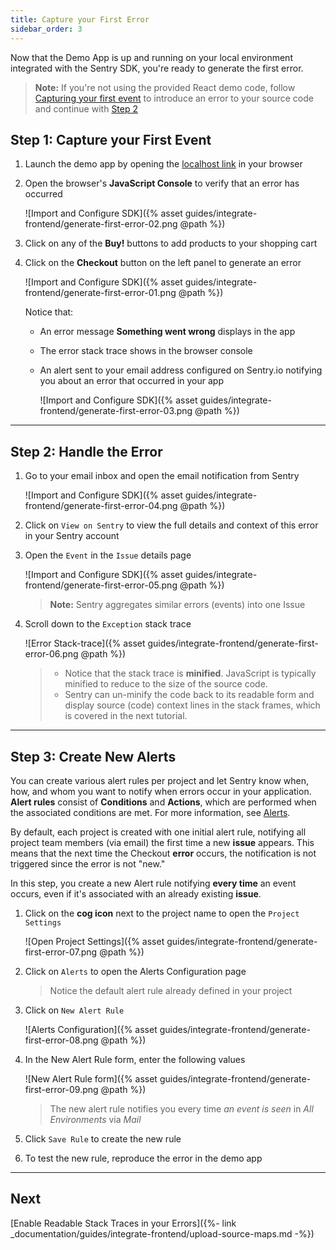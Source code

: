 ```yaml
---
title: Capture your First Error
sidebar_order: 3
---
```


Now that the Demo App is up and running on your local environment integrated with the Sentry SDK, you're ready to generate the first error. 

> **Note:** If you're not using the provided React demo code, follow [Capturing your first event](https://docs.sentry.io/error-reporting/quickstart/?platform=browser) to introduce an error to your source code and continue with [Step 2](#step-2-handle-the-error)

## Step 1: Capture your First Event

1. Launch the demo app by opening the [localhost link](https://localhost:5000) in your browser 

2. Open the browser's **JavaScript Console** to verify that an error has occurred

    ![Import and Configure SDK]({% asset guides/integrate-frontend/generate-first-error-02.png @path %})

3. Click on any of the **Buy!** buttons to add products to your shopping cart

4. Click on the **Checkout** button on the left panel to generate an error

    ![Import and Configure SDK]({% asset guides/integrate-frontend/generate-first-error-01.png @path %})

    Notice that:
    * An error message **Something went wrong** displays in the app 
    * The error stack trace shows in the browser console
    * An alert sent to your email address configured on Sentry.io notifying you about an error that occurred in your app

        ![Import and Configure SDK]({% asset guides/integrate-frontend/generate-first-error-03.png @path %})

***

## Step 2: Handle the Error

1. Go to your email inbox and open the email notification from Sentry

    ![Import and Configure SDK]({% asset guides/integrate-frontend/generate-first-error-04.png @path %})

2. Click on `View on Sentry` to view the full details and context of this error in your Sentry account

3. Open the `Event` in the `Issue` details page

    ![Import and Configure SDK]({% asset guides/integrate-frontend/generate-first-error-05.png @path %})
    > **Note:** Sentry aggregates similar errors (events) into one Issue

4. Scroll down to the `Exception` stack trace

    ![Error Stack-trace]({% asset guides/integrate-frontend/generate-first-error-06.png @path %})

    > * Notice that the stack trace is **minified**.  JavaScript is typically minified to reduce to the size of the source code.
    > * Sentry can un-minify the code back to its readable form and display source (code) context lines in the stack frames, which is covered in the next tutorial.

***

## Step 3: Create New Alerts

You can create various alert rules per project and let Sentry know when, how, and whom you want to notify when errors occur in your application. **Alert rules** consist of **Conditions** and **Actions**, which are performed when the associated conditions are met. For more information, see [Alerts](https://docs.sentry.io/workflow/notifications/alerts/).

By default, each project is created with one initial alert rule, notifying all project team members (via email) the first time a new **issue** appears. This means that the next time the Checkout **error** occurs, the notification is not triggered since the error is not "new."

In this step, you create a new Alert rule notifying **every time** an event occurs, even if it's associated with an already existing **issue**.

 1. Click on the **cog icon** next to the project name to open the `Project Settings`

    ![Open Project Settings]({% asset guides/integrate-frontend/generate-first-error-07.png @path %})

2. Click on `Alerts` to open the Alerts Configuration page
    > Notice the default alert rule already defined in your project

3. Click on `New Alert Rule`

    ![Alerts Configuration]({% asset guides/integrate-frontend/generate-first-error-08.png @path %})

4. In the New Alert Rule form, enter the following values 

    ![New Alert Rule form]({% asset guides/integrate-frontend/generate-first-error-09.png @path %})

    > The new alert rule notifies you every time _an event is seen_ in _All Environments_ via _Mail_

5. Click `Save Rule` to create the new rule

6. To test the new rule, reproduce the error in the demo app 

***

## Next

[Enable Readable Stack Traces in your Errors]({%- link _documentation/guides/integrate-frontend/upload-source-maps.md -%})
